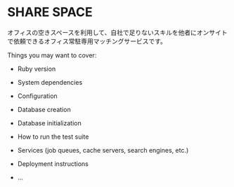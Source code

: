# SHARE SPACE

オフィスの空きスペースを利用して、自社で足りないスキルを他者にオンサイトで依頼できるオフィス常駐専用マッチングサービスです。


Things you may want to cover:

* Ruby version

* System dependencies

* Configuration

* Database creation

* Database initialization

* How to run the test suite

* Services (job queues, cache servers, search engines, etc.)

* Deployment instructions

* ...

